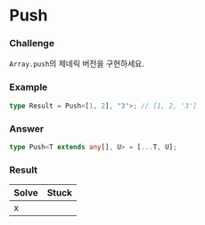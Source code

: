 # Push

### Challenge

`Array.push`의 제네릭 버전을 구현하세요.

### Example

```ts
type Result = Push<[1, 2], "3">; // [1, 2, '3']
```

### Answer

```ts
type Push<T extends any[], U> = [...T, U];
```

### Result

| Solve | Stuck |
| ----- | ----- |
| x     |       |
